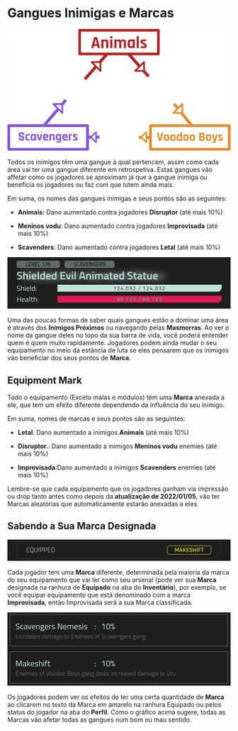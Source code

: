 # Gangues Inimigas e Marcas

![EnemyGangGraph](/resources/mobile-tutorial/EnemyGangGraph.png)

Todos os inimigos têm uma gangue à qual pertencem, assim como cada área vai ter uma gangue diferente em retrospetiva. Estas gangues vão affetar como os jogadores se aproximam já que a gangue inimiga ou beneficia os jogadores ou faz com que lutem ainda mais. 

Em suma, os nomes das gangues inimigas e seus pontos são as seguintes: 

- **Animais:** Dano aumentado contra jogadores **Disruptor** (até mais 10%)

- **Meninos vodu**: Dano aumentado contra jogadores **Improvisada** (até mais 10%)

- **Scavenders**: Dano aumentado contra jogadores **Letal** (até mais 10%)

![EnemyGang](/resources/mobile-tutorial/EnemyGang.png)

Uma das poucas formas de saber quais gangues estão a dominar uma área é através dos **Inimigos Próximos** ou navegando pelas **Masmorras**. Ao ver o nome da gangue deles no topo da sua barra de vida, você poderá entender quem é quem muito rapidamente. Jogadores podem ainda mudar o seu equipamento no meio da estância de luta se eles pensarem que os inimigos vão beneficiar dos seus pontos de **Marca**. 

## Equipment Mark

Todo o equipamento (Exceto malas e módulos) têm uma **Marca** anexada a ele, que tem um efeito diferente dependendo da influência do seu inimigo. 

Em suma, nomes de marcas e seus pontos são as seguintes:

- **Letal**: Dano aumentado a inimigos **Animais** (até mais 10%)

- **Disruptor.**: Dano aumentado a inimigos **Meninos vodu** enemies (até mais 10%)

- **Improvisada**:Dano aumentado a inimigos **Scavenders** enemies (até mais 10%)

Lembre-se que cada equipamento que os jogadores ganham via impressão ou drop tanto antes como depois da **atualização de 2022/01/05**, vão ter Marcas aleatórias que automaticamente estarão anexadas a eles. 

## Sabendo a Sua Marca Designada

![EnemyGangMark](/resources/mobile-tutorial/EnemyGangMark.png)

Cada jogador tem uma **Marca** diferente, determinada pela maioria da marca do seu equipamento que vai ter como seu arsenal (pode ver sua **Marca** designada na ranhura de **Equipado** na aba do **Inventário**), por exemplo, se você equipar equipamento que está denominado com a marca **Improvisada**, então Improvisada será a sua Marca classificada. 

![EnemyGangStats](/resources/mobile-tutorial/EnemyGangStats.png)

Os jogadores podem ver os efeitos de ter uma certa quantidade de **Marca** ao clicarem no texto da Marca em amarelo na ranhura Equipado ou pelos status do jogador na aba do **Perfil**. Como o gráfico acima sugere, todas as Marcas vão afetar todas as gangues num bom ou mau sentido. 

